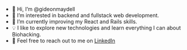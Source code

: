- 👋 Hi, I’m @gideonmaydell
- 👀 I’m interested in backend and fullstack web development.
- 🌱 I’m currently improving my React and Rails skills.
- 💡 I like to explore new technologies and learn everything I can about Biohacking.
- 💬 Feel free to reach out to me on [LinkedIn](https://www.linkedin.com/in/gideonmaydell/)


